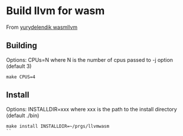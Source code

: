 # Build llvm for wasm
From [yurydelendik wasmllvm](https://gist.github.com/yurydelendik/4eeff8248aeb14ce763ei)

## Building
Options:
  CPUs=N where N is the number of cpus passed to -j option (default 3)
```
make CPUS=4
```
## Install
Options:
  INSTALLDIR=xxx where xxx is the path to the install directory (default ./bin)
```
make install INSTALLDIR=~/prgs/llvmwasm
``

